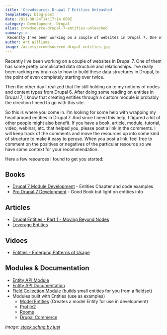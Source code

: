 ```yaml
---
title: 'Crowdsource: Drupal 7 Entities Unleashed'
templateKey: blog-post
date: 2011-08-24T14:17:14.000Z
category: Development, Drupal
alias: crowdsource-drupal-7-entities-unleashed
summary: > 
 Recently I’ve been working on a couple of websites in Drupal 7. One of them has some pretty complicated data structure and relationships. I’ve really been racking my brain as to how to build these data structures in Drupal, to the point of even completely starting over twice.
author: Art Williams
image: /assets/crowdsourced-drupal-entities.jpg
---
```


Recently I’ve been working on a couple of websites in Drupal 7. One of them has some pretty complicated data structure and relationships. I’ve really been racking my brain as to how to build these data structures in Drupal, to the point of even completely starting over twice.

Then the other day I realized that I’m still holding on to my notions of nodes and content types from Drupal 6. After doing some reading on entities in Drupal 7, I know that creating entities through a custom module is probably the direction I need to go with this site.

So this is where you come in. I’m looking for some help with wrapping my head around entities in Drupal 7. And since I need this help, I figured a lot of other people might also benefit. If you have a book, article, module, tutorial, video, webinar, etc. that helped you, please post a link in the comments. I will keep track of the comments and move the resources up into some kind of structure to make it easy to peruse. When you post a link, feel free to comment on the positives or negatives of the particular resource so we have some context for your recommendation.

Here a few resources I found to get you started:

Books
-----

*   [Drupal 7 Module Development](http://www.packtpub.com/web-development/drupal-7-module-development) - Entities Chapter and code examples
*   [Pro Drupal 7 Development](http://www.amazon.com/Drupal-Development-Experts-Voice-Source/dp/1430228385) - Good Book but light on entities info

Articles
--------

*   [Drupal Entities - Part 1 - Moving Beyond Nodes](http://www.bluespark.com/blog/drupal-entities-part-1-moving-beyond-nodes)
*   [Leverage Entities](http://wolfgangziegler.net/sites/wolfgangziegler.net/files/entity_api.pdf)

Vidoes
------

*   [Entities - Emerging Patterns of Usage](http://london2011.drupal.org/conference/sessions/entities-emerging-patterns-usage)

Modules & Documentation
-----------------------

*   [Entity API Module](https://www.drupal.org/project/entity)
*   [Entity API Documentation](https://www.drupal.org/node/878784)
*   [Field Collection Module](https://www.drupal.org/project/field_collection) (builds small entities for you from a fieldset)
*   Modules built with Entities (use as examples)
    *   [Model Entities](https://www.drupal.org/project/model) (Creates a model Entity for use in development)
    *   [Profile2](https://www.drupal.org/project/profile2)
    *   [Rooms](https://www.drupal.org/project/rooms)
    *   [Drupal Commerce](https://www.drupal.org/project/commerce)

_Image: [stock.xchng by lusi](http://www.freeimages.com/photographer/lusi-46247)_